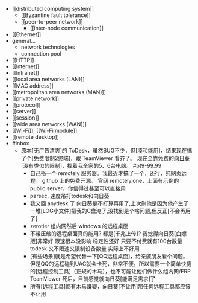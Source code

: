 - [[distributed computing system]]
    - [[Byzantine fault tolerance]]
    - [[peer-to-peer network]]
        - [[inter-node communication]]
- [[Ethernet]]
- general...
    - network technologies
    - connection pool
- [[HTTP]]
- [[Internet]]
- [[Intranet]]
- [[local area networks (LAN)]]
- [[MAC address]]
- [[metropolitan area networks (MAN)]]
- [[private network]]
- [[protocol]]
- [[server]]
- [[session]]
- [[wide area networks (WAN)]]
- [[Wi-Fi]]; [[Wi-Fi module]]
- [[remote desktop]]
- #inbox
    - 原本[无广告清爽]的 ToDesk，虽然BUG不少，但[凑和能用]，结果现在搞了个[免费限制2终端]，跟 TeamViewer 看齐了。
现在全靠免费的[向日葵](((WjSV6czEI)))[没有类似的限制]，撑着我全家的5、6台电脑。 #pt9-99.99
        - 自己搭一个 remotely 服务器。我最近才搞了一个，还行，纯网页远程。
github 上的免费开源。
官网 remotely.one，上面有示例的 public server，你信得过甚至可以直接用
        - parsec, 速度吊打todesk和向日葵
        - 我又回 anydesk 了
向日葵是不打算再用了,上次删他是因为他产生了一堆[LOG小文件]把我的C盘淹了,没找到是个啥问题,但反正[不会再用了]
        - zerotier 组内网然后 windows 的远程桌面
        - 不带压缩的远程桌面真的能用? 都是[千兆上传]?
我觉得向日葵[白嫖版]非常好 限速根本没影响 稳定性还好 只要不付费就有100台数量
todesk 又不限速又限制设备数量 实际上不好用
        - [有些场景]就是希望代替一下[QQ远程桌面]，给亲戚朋友看个问题。
但是QQ的远程碰到UAC就会卡死，非常不便。所以需要一个简单快捷的[远程控制工具]（正规的木马），也不可能让他们做什么组内网/FRP
TeamViewer 死后，目前感觉就向日葵[能满足需求]了
        - 所有[远程工具]都有木马嫌疑，向日葵[不让用]那任何远程工具都应该不让用
